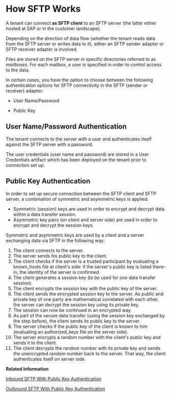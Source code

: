 <!-- loiofc8467b6dc7e40479d3d568cd79a3c1c -->

# How SFTP Works

A tenant can connect **as SFTP client** to an SFTP server \(the latter either hosted at SAP or in the customer landscape\).

Depending on the direction of data flow \(whether the tenant reads data from the SFTP server or writes data to it\), either an SFTP sender adapter or SFTP receiver adapter is involved.

Files are stored on the SFTP server in specific directories referred to as *mailboxes*. For each mailbox, a user is specified in order to control access to the data.

In certain cases, you have the option to choose between the following authentication options for SFTP connectivity in the SFTP \(sender or receiver\) adapter:

-   User Name/Password

-   Public Key




## User Name/Password Authentication

The tenant connects to the server with a user and authenticates itself against the SFTP server with a password.

The user credentials \(user name and password\) are stored in a User Credentials artifact which has been deployed on the tenant prior to connection set up.



## Public Key Authentication

In order to set up secure connection between the SFTP client and SFTP server, a combination of symmetric and asymmetric keys is applied.

-   Symmetric \(session\) keys are used in order to encrypt and decrypt data within a data transfer session.
-   Asymmetric key pairs \(on client and server side\) are used in order to encrypt and decrypt the session keys.

Symmetric and asymmetric keys are used by a client and a server exchanging data via SFTP in the following way:

1.  The client connects to the server.
2.  The server sends his public key to the client.
3.  The client checks if the server is a trusted participant by evaluating a known\_hosts file at client's side: if the server's public key is listed there-in, the identity of the server is confirmed.
4.  The client generates a session key \(to be used for one data transfer session\).
5.  The client encrypts the session key with the public key of the server.
6.  The client sends the encrypted session key to the server. As public and private key of one party are mathematical correlated with each other, the server can decrypt the session key using its private key.
7.  The session can now be continued in an encrypted way.
8.  As part of the secure data transfer \(using the session key exchanged by the step before\), the client sends its public key to the server.
9.  The server checks if the public key of the client is known to him \(evaluating an authorized\_keys file on the server side\).
10. The server encrypts a random number with the client's public key and sends it to the client.
11. The client decrypts the random number with its private key and sends the unencrypted random number back to the server. That way, the client authenticates itself on server side.

**Related Information**  


[Inbound SFTP With Public Key Authentication](inbound-sftp-with-public-key-authentication-97e2baa.md "")

[Outbound SFTP With Public Key Authentication](outbound-sftp-with-public-key-authentication-d96b2d7.md "")

